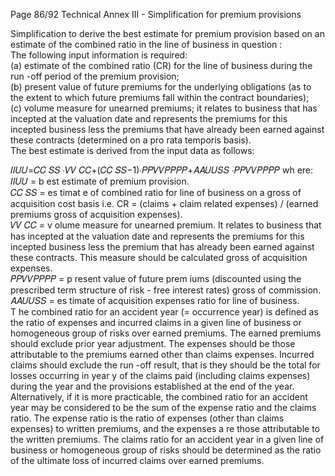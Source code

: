  
Page 86/92 
Technical Annex III - Simplification for premium provisions  
 
Simplification to derive the best estimate for premium provision based on an estimate of the combined ratio in the line of business in question :  
 The following input information is required:  
(a) estimate of the combined ratio (CR) for the line of business during the run -off period of the 
premium provision;  
(b) present value of future premiums for the underlying obligations (as to the extent to which future premiums fall within the contract boundaries);  
(c) volume measure for unearned premiums; it relates to business that has incepted at the valuation date and represents the premiums for this incepted business less the premiums that have already been earned against these contracts (determined on a pro rata temporis basis).  
 The best estimate is derived from the input data as follows:  
 
𝐼𝐼𝑈𝑈=𝐶𝐶
𝑆𝑆 ∙𝑉𝑉
𝐶𝐶+(𝐶𝐶
𝑆𝑆−1)∙𝑃𝑃𝑉𝑉𝑃𝑃𝑃𝑃+𝐴𝐴𝑈𝑈𝑆𝑆 ∙𝑃𝑃𝑉𝑉𝑃𝑃𝑃𝑃 
 wh
ere:  
𝐼𝐼𝑈𝑈 = b
est estimate of premium provision.  
𝐶𝐶
𝑆𝑆 = es
timat e of combined ratio for line of business on a gross of acquisition cost basis i.e. CR = 
(claims + claim related expenses) / (earned premiums gross of acquisition expenses).  
𝑉𝑉
𝐶𝐶 = v
olume measure for unearned premium. It relates to business that has incepted at the 
valuation date and represents the premiums for this incepted business less the premium that has already been earned against these contracts. This measure should be calculated gross of acquisition expenses.  
𝑃𝑃𝑉𝑉𝑃𝑃𝑃𝑃 = p
resent value of future prem iums (discounted using the prescribed term structure of risk -
free interest rates) gross of commission.  
𝐴𝐴𝑈𝑈𝑆𝑆 = es
timate of acquisition expenses ratio for line of business.  
 T
he combined ratio for an accident year (= occurrence year) is defined as the ratio of expenses and 
incurred claims in a given line of business or homogeneous group of risks over earned premiums. 
The earned premiums should exclude prior year adjustment. The expenses should be those 
attributable to the premiums earned other than claims  expenses. Incurred claims should exclude 
the run -off result, that is they should be the total for losses occurring in year y of the claims paid 
(including claims expenses) during the year and the provisions established at the end of the year. Alternatively, if it is more practicable, the combined ratio for an accident year may be considered to be the sum of the expense ratio and the claims ratio. The expense ratio is the ratio of expenses (other than claims expenses) to written premiums, and the expenses a re those attributable to the 
written premiums. The claims ratio for an accident year in a given line of business or homogeneous group of risks should be determined as the ratio of the ultimate loss of incurred claims over earned premiums.   